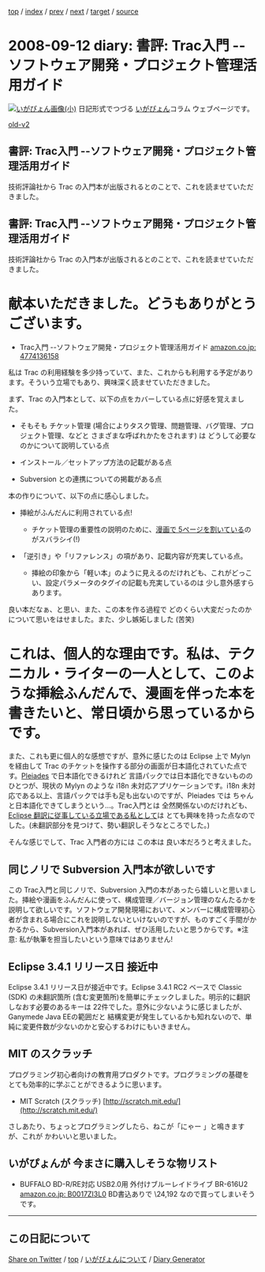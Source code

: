 [top](https://igapyon.github.io/diary/) 
 / [index](https://igapyon.github.io/diary/2008/index.html) 
 / [prev](https://igapyon.github.io/diary/2008/ig080901.html) 
 / [next](https://igapyon.github.io/diary/2008/ig080916.html) 
 / [target](https://igapyon.github.io/diary/2008/ig080912.html) 
 / [source](https://github.com/igapyon/diary/blob/gh-pages/2008/ig080912.html.src.md) 

2008-09-12 diary: 書評: Trac入門 --ソフトウェア開発・プロジェクト管理活用ガイド
=====================================================================================================
[![いがぴょん画像(小)](https://igapyon.github.io/diary/images/iga200306s.jpg "いがぴょん")](https://igapyon.github.io/diary/memo/memoigapyon.html) 日記形式でつづる [いがぴょん](https://igapyon.github.io/diary/memo/memoigapyon.html)コラム ウェブページです。

[old-v2](ig080912-orig.html)

## 書評: Trac入門 --ソフトウェア開発・プロジェクト管理活用ガイド

技術評論社から Trac の入門本が出版されるとのことで、これを読ませていただきました。


## 書評: Trac入門 --ソフトウェア開発・プロジェクト管理活用ガイド

技術評論社から Trac の入門本が出版されるとのことで、これを読ませていただきました。
# 献本いただきました。どうもありがとうございます。

* Trac入門 --ソフトウェア開発・プロジェクト管理活用ガイド
  [amazon.co.jp: 4774136158](http://www.amazon.co.jp/exec/obidos/ASIN/4774136158/igapyondiary-22)

私は Trac の利用経験を多少持っていて、また、これからも利用する予定があります。そういう立場でもあり、興味深く読ませていただきました。

まず、Trac の入門本として、以下の点をカバーしている点に好感を覚えました。

* そもそも チケット管理 (場合によりタスク管理、問題管理、バグ管理、プロジェクト管理、などと さまざまな呼ばれかたをされます) は どうして必要なのかについて説明している点
  
* インストール／セットアップ方法の記載がある点
  
* Subversion との連携についての掲載がある点

本の作りについて、以下の点に感心しました。

* 挿絵がふんだんに利用されている点!
  
  * チケット管理の重要性の説明のために、[漫画で 5ページを割いている](http://gihyo.jp/book/2008/978-4-7741-3615-8)のがスバラシイ(!)
  

  
* 「逆引き」や「リファレンス」の項があり、記載内容が充実している点。
  
  * 挿絵の印象から「軽い本」のように見えるのだけれども、これがどっこい、設定パラメータのタグイの記載も充実しているのは 少し意外感すらあります。
  

良い本だなぁ、と思い、また、この本を作る過程で どのくらい大変だったのかについて思いをはせました。また、少し嫉妬しました (苦笑)
# これは、個人的な理由です。私は、テクニカル・ライターの一人として、このような挿絵ふんだんで、漫画を伴った本を書きたいと、常日頃から思っているからです。

また、これも更に個人的な感想ですが、意外に感じたのは Eclipse 上で Mylyn を経由して Trac のチケットを操作する部分の画面が日本語化されていた点です。[Pleiades](http://mergedoc.sourceforge.jp/pleiades.html) で日本語化できるけれど 言語パックでは日本語化できないもののひとつが、現状の Mylyn のような
i18n 未対応アプリケーションです。i18n 未対応である以上、言語パックでは手も足も出ないのですが、Pleiades では ちゃんと日本語化できてしまうという…。Trac入門とは 全然関係ないのだけれども、[Eclipse 翻訳に従事している立場である私として](http://www.igapyon.jp/igapyon/diary/2008/ig080901.html)は とても興味を持った点なのでした。(未翻訳部分を見つけて、勢い翻訳しそうなところでした。)

そんな感じでして、Trac 入門者の方には この本は 良い本だろうと考えました。

## 同じノリで Subversion 入門本が欲しいです

この Trac入門と同じノリで、Subversion 入門の本があったら嬉しいと思いました。挿絵や漫画をふんだんに使って、構成管理／バージョン管理のなんたるかを説明して欲しいです。ソフトウェア開発現場において、メンバーに構成管理初心者が含まれる場合にこれを説明しないといけないのですが、ものすごく手間がかかるから、Subversion入門本があれば、ぜひ活用したいと思うからです。※注意: 私が執筆を担当したいという意味ではありません!

## Eclipse 3.4.1 リリース日 接近中

Eclipse 3.4.1 リリース日が接近中です。Eclipse 3.4.1 RC2 ベースで Classic (SDK) の未翻訳箇所 (含む変更箇所)を簡単にチェックしました。明示的に翻訳しなおす必要のあるキーは 22件でした。意外に少ないように感じましたが、Ganymede Java EEの範囲だと 結構変更が発生しているかも知れないので、単純に変更件数が少ないのかと安心するわけにもいきません。

## MIT のスクラッチ

プログラミング初心者向けの教育用プロダクトです。プログラミングの基礎を とても効率的に学ぶことができるように思います。

* MIT Scratch (スクラッチ)
  [http://scratch.mit.edu/](http://scratch.mit.edu/)

さしあたり、ちょっとプログラミングしたら、ねこが「にゃー 」と鳴きますが、これが かわいいと思いました。

## いがぴょんが 今まさに購入しそうな物リスト

* BUFFALO BD-R/RE対応 USB2.0用 外付けブルーレイドライブ BR-616U2
  [amazon.co.jp: B0017ZI3L0](http://www.amazon.co.jp/exec/obidos/ASIN/B0017ZI3L0/igapyondiary-22)
  BD書込ありで \24,192 なので買ってしまいそうです。

----------------------------------------------------------------------------------------------------

## この日記について

[Share on Twitter](https://twitter.com/intent/tweet?hashtags=igapyon%2Cdiary%2C%E3%81%84%E3%81%8C%E3%81%B4%E3%82%87%E3%82%93&text=%E6%9B%B8%E8%A9%95%3A+Trac%E5%85%A5%E9%96%80+--%E3%82%BD%E3%83%95%E3%83%88%E3%82%A6%E3%82%A7%E3%82%A2%E9%96%8B%E7%99%BA%E3%83%BB%E3%83%97%E3%83%AD%E3%82%B8%E3%82%A7%E3%82%AF%E3%83%88%E7%AE%A1%E7%90%86%E6%B4%BB%E7%94%A8%E3%82%AC%E3%82%A4%E3%83%89&url=https%3A%2F%2Figapyon.github.io%2Fdiary%2F2008%2Fig080912.html) / [top](https://igapyon.github.io/diary/) / [いがぴょんについて](https://igapyon.github.io/diary/memo/memoigapyon.html) / [Diary Generator](https://github.com/igapyon/igapyonv3)
